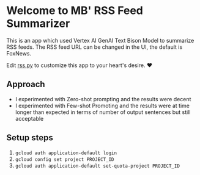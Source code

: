 # Welcome to MB' RSS Feed Summarizer 

This is an app which used Vertex AI GenAI Text Bison Model to summarize RSS feeds. The RSS feed URL can be changed in the UI, the default is FoxNews.

Edit [rss.py](./rss.py) to customize this app to your heart's desire. ❤️

## Approach
- I experimented with Zero-shot prompting and the results were decent
- I experimented with Few-shot Promoting and the results were at time longer than expected in terms of number of output sentences but still acceptable


## Setup steps

1. `gcloud auth application-default login`
2. `gcloud config set project PROJECT_ID`
3. `gcloud auth application-default set-quota-project PROJECT_ID`
